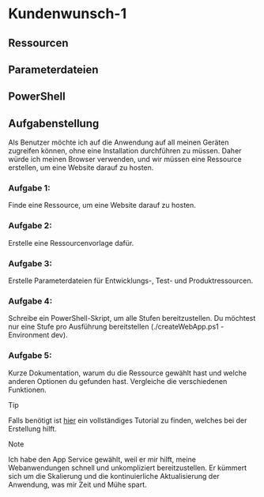 # Kundenwunsch-1
## Ressourcen
## Parameterdateien
## PowerShell
## Aufgabenstellung
Als Benutzer möchte ich auf die Anwendung auf all meinen Geräten zugreifen können, ohne eine Installation durchführen zu müssen. Daher würde ich meinen Browser verwenden, und wir müssen eine Ressource erstellen, um eine Website darauf zu hosten.
### Aufgabe 1: 
Finde eine Ressource, um eine Website darauf zu hosten.

### Aufgabe 2: 
Erstelle eine Ressourcenvorlage dafür.

### Aufgabe 3: 
Erstelle Parameterdateien für Entwicklungs-, Test- und Produktressourcen.

### Aufgabe 4: 
Schreibe ein PowerShell-Skript, um alle Stufen bereitzustellen. Du möchtest nur eine Stufe pro Ausführung bereitstellen (./createWebApp.ps1 -Environment dev).

### Aufgabe 5: 
Kurze Dokumentation, warum du die Ressource gewählt hast und welche anderen Optionen du gefunden hast. Vergleiche die verschiedenen Funktionen.

>[!TIP]
>Falls benötigt ist [hier](https://medium.com/@farzam_m/getting-started-with-azure-bicep-deploying-a-hello-world-web-application-ae144535749d) ein vollständiges Tutorial zu finden, welches bei der Erstellung hilft.

>[!NOTE]
>Ich habe den App Service gewählt, weil er mir hilft, meine Webanwendungen schnell und unkompliziert bereitzustellen. Er kümmert sich um die Skalierung und die kontinuierliche Aktualisierung der Anwendung, was mir Zeit und Mühe spart.
